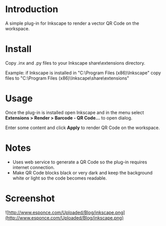 # Introduction #
A simple plug-in for Inkscape to render a vector QR Code on the workspace.

# Install #
Copy .inx and .py files to your Inkscape share\extensions directory.

Example: if Inkscape is installed in "C:\Program Files (x86)\Inkscape\"
copy files to "C:\Program Files (x86)\Inkscape\share\extensions\"

# Usage #
Once the plug-in is installed open Inkscape and in the menu select
**Extensions > Render > Barcode - QR Code...** to open dialog.

Enter some content and click **Apply** to render QR Code on the workspace.

# Notes #
  * Uses web service to generate a QR Code so the plug-in requires internet connection.
  * Make QR Code blocks black or very dark and keep the background white or light so the code becomes readable.

# Screenshot #
![http://www.esponce.com/Uploaded/Blog/inkscape.png](http://www.esponce.com/Uploaded/Blog/inkscape.png)
